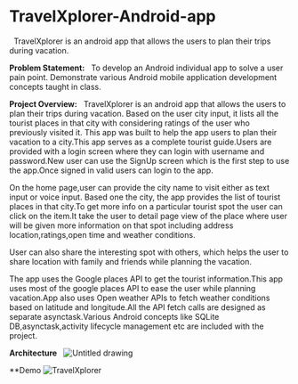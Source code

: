 # TravelXplorer-Android-app #
&nbsp;
  TravelXplorer is an android app that allows the users to plan their trips  during vacation.

**Problem Statement:**
&nbsp;
      To develop an Android individual app to solve a user pain point. Demonstrate various Android mobile application development concepts taught in class.
  
 **Project Overview:**
 &nbsp;
       TravelXplorer is an android app that allows the users to plan their trips  during vacation. Based on the user city input, it lists all the tourist places in that city with considering ratings of the user who previously visited it. This app was built to help the app users to plan their vacation to a city.This app serves as a complete tourist guide.Users are provided with a login screen where they can login with username and password.New user can use the SignUp screen which is the first step to use the app.Once signed in valid users can login to the app.

On the home page,user can provide the city name to visit either as text input or voice input. Based one the city, the app provides the list of tourist places in that city.To get more info on a particular tourist spot the user can click on the item.It take the user to detail page view of the place where user will be given more information on that spot including address location,ratings,open time and weather conditions.

User can also share the interesting spot with others, which helps the user to share location with family and friends while planning the vacation.

The app uses the Google places API to get the tourist information.This app uses most of the google places API to ease the user while planning vacation.App also uses Open weather APIs to fetch weather conditions based on latitude and longitude.All the API fetch calls are designed as separate asynctask.Various Android concepts like SQLite DB,asynctask,activity lifecycle management etc are included with the project.

**Architecture**
&nbsp;
![Untitled drawing](https://user-images.githubusercontent.com/32143377/57042435-78e88f80-6c19-11e9-9b89-dd6d83c97c90.jpg)

**Demo
![TravelXplorer](https://user-images.githubusercontent.com/32143377/57060901-e4f5e280-6c6f-11e9-9926-8d987f39708f.gif)

  

